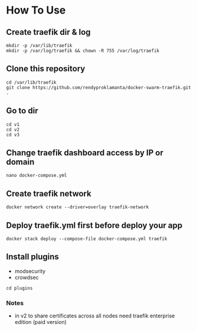 # How To Use

## Create traefik dir & log

```shell
mkdir -p /var/lib/traefik
mkdir -p /var/log/traefik && chown -R 755 /var/log/traefik
```

## Clone this repository

```shell
cd /var/lib/traefik
git clone https://github.com/rendyproklamanta/docker-swarm-traefik.git .
```

## Go to dir

```shell
cd v1
cd v2
cd v3
```

## Change traefik dashboard access by IP or domain

```shell
nano docker-compose.yml
```

## Create traefik network

```shell
docker network create --driver=overlay traefik-network
```

## Deploy traefik.yml first before deploy your app

```shell
docker stack deploy --compose-file docker-compose.yml traefik
```

## Install plugins

- modsecurity
- crowdsec

```shell
cd plugins
```

### Notes

- in v2 to share certificates across all nodes need traefik enterprise edition (paid version)
